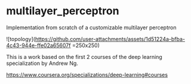 # multilayer_perceptron
Implementation from scratch of a customizable multilayer perceptron

![topology](https://github.com/user-attachments/assets/1d51224a-bfba-4c43-944e-ffe02a65607f =250x250)

This is a work based on the first 2 courses of the deep learning specialization by Andrew Ng.

https://www.coursera.org/specializations/deep-learning#courses
